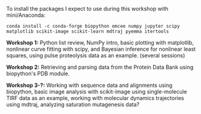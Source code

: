 To install the packages I expect to use during this workshop with mini/Anaconda:

    conda install -c conda-forge biopython emcee numpy jupyter scipy matplotlib scikit-image scikit-learn mdtraj pyemma itertools

**Workshop 1:** Python list review, NumPy intro, basic plotting with matplotlib, nonlinear curve fitting with scipy, and Bayesian inference for nonlinear least squares, using pulse proteolysis data as an example. (several sessions)

**Workshop 2:** Retrieving and parsing data from the Protein Data Bank using biopython's PDB module.

**Workshop 3-?:** Working with sequence data and alignments using biopython, basic image analysis with scikit-image using single-molecule TIRF data as an example, working with molecular dynamics trajectories using mdtraj, analyzing saturation mutagenesis data?
